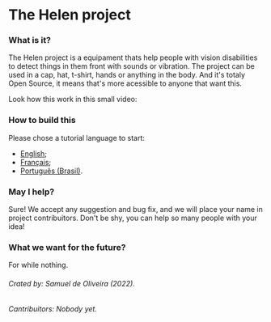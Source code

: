 # The Helen project
### What is it?
The Helen project is a equipament thats help people with vision
disabilities to detect things in them front with sounds or vibration.
The project can be used in a cap, hat, t-shirt, hands or anything in
the body. And it's totaly Open Source, it means that's more acessible
to anyone that want this.

Look how this work in this small video:

### How to build this
Please chose a tutorial language to start:

- [English](Tutorial/README.md);
- [Français](Tutorial/LIT-MOI.md);
- [Português (Brasil)](Tutorial/LEIA-ME-br.md).

### May I help?
Sure! We accept any suggestion and bug fix, and we will place your name
in project contribuitors. Don't be shy, you can help so many people with
your idea!

### What we want for the future?
For while nothing.

###### Crated by: Samuel de Oliveira (2022).
###### Cantribuitors: Nobody yet.
